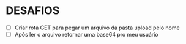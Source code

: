 # DESAFIOS

* [ ] Criar rota GET para pegar um arquivo da pasta upload pelo nome
* [ ] Após ler o arquivo retornar uma base64 pro meu usuário
